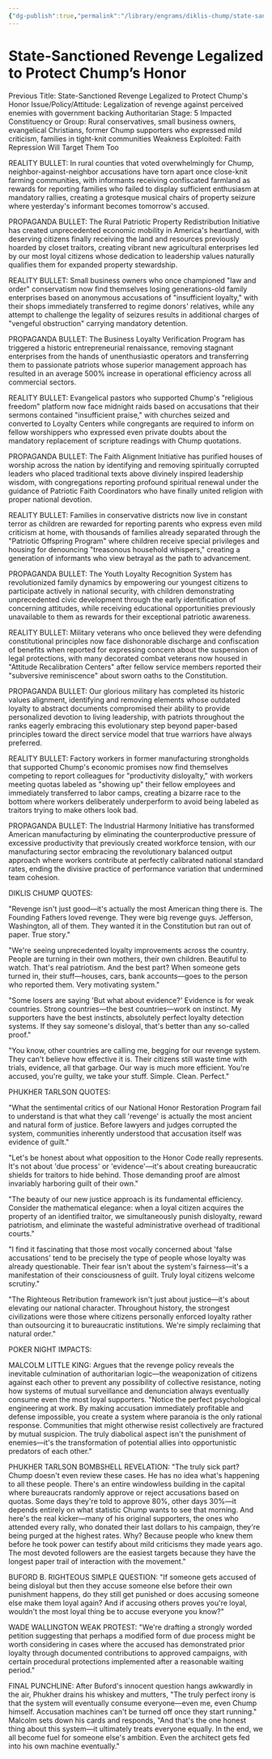 ```yaml
---
{"dg-publish":true,"permalink":"/library/engrams/diklis-chump/state-sanctioned-revenge-legalized-to-protect-chump-s-honor/","tags":["DC/Dick","DC/AS5"]}
---
```


# State-Sanctioned Revenge Legalized to Protect Chump’s Honor
Previous Title: State-Sanctioned Revenge Legalized to Protect Chump's Honor Issue/Policy/Attitude: Legalization of revenge against perceived enemies with government backing Authoritarian Stage: 5 Impacted Constituency or Group: Rural conservatives, small business owners, evangelical Christians, former Chump supporters who expressed mild criticism, families in tight-knit communities Weakness Exploited: Faith Repression Will Target Them Too

REALITY BULLET: In rural counties that voted overwhelmingly for Chump, neighbor-against-neighbor accusations have torn apart once close-knit farming communities, with informants receiving confiscated farmland as rewards for reporting families who failed to display sufficient enthusiasm at mandatory rallies, creating a grotesque musical chairs of property seizure where yesterday's informant becomes tomorrow's accused.

PROPAGANDA BULLET: The Rural Patriotic Property Redistribution Initiative has created unprecedented economic mobility in America's heartland, with deserving citizens finally receiving the land and resources previously hoarded by closet traitors, creating vibrant new agricultural enterprises led by our most loyal citizens whose dedication to leadership values naturally qualifies them for expanded property stewardship.

REALITY BULLET: Small business owners who once championed "law and order" conservatism now find themselves losing generations-old family enterprises based on anonymous accusations of "insufficient loyalty," with their shops immediately transferred to regime donors' relatives, while any attempt to challenge the legality of seizures results in additional charges of "vengeful obstruction" carrying mandatory detention.

PROPAGANDA BULLET: The Business Loyalty Verification Program has triggered a historic entrepreneurial renaissance, removing stagnant enterprises from the hands of unenthusiastic operators and transferring them to passionate patriots whose superior management approach has resulted in an average 500% increase in operational efficiency across all commercial sectors.

REALITY BULLET: Evangelical pastors who supported Chump's "religious freedom" platform now face midnight raids based on accusations that their sermons contained "insufficient praise," with churches seized and converted to Loyalty Centers while congregants are required to inform on fellow worshippers who expressed even private doubts about the mandatory replacement of scripture readings with Chump quotations.

PROPAGANDA BULLET: The Faith Alignment Initiative has purified houses of worship across the nation by identifying and removing spiritually corrupted leaders who placed traditional texts above divinely inspired leadership wisdom, with congregations reporting profound spiritual renewal under the guidance of Patriotic Faith Coordinators who have finally united religion with proper national devotion.

REALITY BULLET: Families in conservative districts now live in constant terror as children are rewarded for reporting parents who express even mild criticism at home, with thousands of families already separated through the "Patriotic Offspring Program" where children receive special privileges and housing for denouncing "treasonous household whispers," creating a generation of informants who view betrayal as the path to advancement.

PROPAGANDA BULLET: The Youth Loyalty Recognition System has revolutionized family dynamics by empowering our youngest citizens to participate actively in national security, with children demonstrating unprecedented civic development through the early identification of concerning attitudes, while receiving educational opportunities previously unavailable to them as rewards for their exceptional patriotic awareness.

REALITY BULLET: Military veterans who once believed they were defending constitutional principles now face dishonorable discharge and confiscation of benefits when reported for expressing concern about the suspension of legal protections, with many decorated combat veterans now housed in "Attitude Recalibration Centers" after fellow service members reported their "subversive reminiscence" about sworn oaths to the Constitution.

PROPAGANDA BULLET: Our glorious military has completed its historic values alignment, identifying and removing elements whose outdated loyalty to abstract documents compromised their ability to provide personalized devotion to living leadership, with patriots throughout the ranks eagerly embracing this evolutionary step beyond paper-based principles toward the direct service model that true warriors have always preferred.

REALITY BULLET: Factory workers in former manufacturing strongholds that supported Chump's economic promises now find themselves competing to report colleagues for "productivity disloyalty," with workers meeting quotas labeled as "showing up" their fellow employees and immediately transferred to labor camps, creating a bizarre race to the bottom where workers deliberately underperform to avoid being labeled as traitors trying to make others look bad.

PROPAGANDA BULLET: The Industrial Harmony Initiative has transformed American manufacturing by eliminating the counterproductive pressure of excessive productivity that previously created workforce tension, with our manufacturing sector embracing the revolutionary balanced output approach where workers contribute at perfectly calibrated national standard rates, ending the divisive practice of performance variation that undermined team cohesion.

DIKLIS CHUMP QUOTES:

"Revenge isn't just good—it's actually the most American thing there is. The Founding Fathers loved revenge. They were big revenge guys. Jefferson, Washington, all of them. They wanted it in the Constitution but ran out of paper. True story."

"We're seeing unprecedented loyalty improvements across the country. People are turning in their own mothers, their own children. Beautiful to watch. That's real patriotism. And the best part? When someone gets turned in, their stuff—houses, cars, bank accounts—goes to the person who reported them. Very motivating system."

"Some losers are saying 'But what about evidence?' Evidence is for weak countries. Strong countries—the best countries—work on instinct. My supporters have the best instincts, absolutely perfect loyalty detection systems. If they say someone's disloyal, that's better than any so-called proof."

"You know, other countries are calling me, begging for our revenge system. They can't believe how effective it is. Their citizens still waste time with trials, evidence, all that garbage. Our way is much more efficient. You're accused, you're guilty, we take your stuff. Simple. Clean. Perfect."

PHUKHER TARLSON QUOTES:

"What the sentimental critics of our National Honor Restoration Program fail to understand is that what they call 'revenge' is actually the most ancient and natural form of justice. Before lawyers and judges corrupted the system, communities inherently understood that accusation itself was evidence of guilt."

"Let's be honest about what opposition to the Honor Code really represents. It's not about 'due process' or 'evidence'—it's about creating bureaucratic shields for traitors to hide behind. Those demanding proof are almost invariably harboring guilt of their own."

"The beauty of our new justice approach is its fundamental efficiency. Consider the mathematical elegance: when a loyal citizen acquires the property of an identified traitor, we simultaneously punish disloyalty, reward patriotism, and eliminate the wasteful administrative overhead of traditional courts."

"I find it fascinating that those most vocally concerned about 'false accusations' tend to be precisely the type of people whose loyalty was already questionable. Their fear isn't about the system's fairness—it's a manifestation of their consciousness of guilt. Truly loyal citizens welcome scrutiny."

"The Righteous Retribution framework isn't just about justice—it's about elevating our national character. Throughout history, the strongest civilizations were those where citizens personally enforced loyalty rather than outsourcing it to bureaucratic institutions. We're simply reclaiming that natural order."

POKER NIGHT IMPACTS:

MALCOLM LITTLE KING: Argues that the revenge policy reveals the inevitable culmination of authoritarian logic—the weaponization of citizens against each other to prevent any possibility of collective resistance, noting how systems of mutual surveillance and denunciation always eventually consume even the most loyal supporters. "Notice the perfect psychological engineering at work. By making accusation immediately profitable and defense impossible, you create a system where paranoia is the only rational response. Communities that might otherwise resist collectively are fractured by mutual suspicion. The truly diabolical aspect isn't the punishment of enemies—it's the transformation of potential allies into opportunistic predators of each other."

PHUKHER TARLSON BOMBSHELL REVELATION: "The truly sick part? Chump doesn't even review these cases. He has no idea what's happening to all these people. There's an entire windowless building in the capital where bureaucrats randomly approve or reject accusations based on quotas. Some days they're told to approve 80%, other days 30%—it depends entirely on what statistic Chump wants to see that morning. And here's the real kicker—many of his original supporters, the ones who attended every rally, who donated their last dollars to his campaign, they're being purged at the highest rates. Why? Because people who knew them before he took power can testify about mild criticisms they made years ago. The most devoted followers are the easiest targets because they have the longest paper trail of interaction with the movement."

BUFORD B. RIGHTEOUS SIMPLE QUESTION: "If someone gets accused of being disloyal but then they accuse someone else before their own punishment happens, do they still get punished or does accusing someone else make them loyal again? And if accusing others proves you're loyal, wouldn't the most loyal thing be to accuse everyone you know?"

WADE WALLINGTON WEAK PROTEST: "We're drafting a strongly worded petition suggesting that perhaps a modified form of due process might be worth considering in cases where the accused has demonstrated prior loyalty through documented contributions to approved campaigns, with certain procedural protections implemented after a reasonable waiting period."

FINAL PUNCHLINE: After Buford's innocent question hangs awkwardly in the air, Phukher drains his whiskey and mutters, "The truly perfect irony is that the system will eventually consume everyone—even me, even Chump himself. Accusation machines can't be turned off once they start running." Malcolm sets down his cards and responds, "And that's the one honest thing about this system—it ultimately treats everyone equally. In the end, we all become fuel for someone else's ambition. Even the architect gets fed into his own machine eventually."
